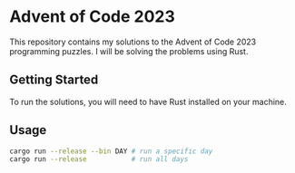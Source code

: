 # Advent of Code 2023

This repository contains my solutions to the Advent of Code 2023 programming puzzles. I will be solving the problems using Rust.

## Getting Started

To run the solutions, you will need to have Rust installed on your machine.

## Usage
```sh
cargo run --release --bin DAY # run a specific day
cargo run --release           # run all days
```

